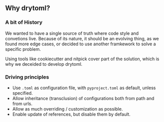 ## Why drytoml?

### A bit of History

We wanted to have a single source of truth where code style and convetions live.
Because of its nature, it should be an evolving thing, as we found more edge cases, or
decided to use another framkework to solve a specific problem.

Using tools like cookiecutter and nitpick cover part of the solution, which is why we
deceided to develop drytoml.


### Driving principles

* Use `.toml` as configuration file, with `pyproject.toml` as default, unless specified.
* Allow inheritance (transclusion) of configurations both from path and from urls.
* Allow as much overriding / customization as possible.
* Enable update of references, but disable them by default.
